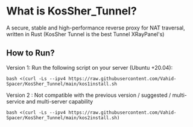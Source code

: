 

# What is KosSher_Tunnel?
A secure, stable and high-performance reverse proxy for NAT traversal, written in Rust (KosSher Tunnel is the best Tunnel XRayPanel's)

## How to Run?

Version 1: Run the following script on your server (Ubuntu +20.04):

```
bash <(curl -Ls --ipv4 https://raw.githubusercontent.com/Vahid-Spacer/KosSher_Tunnel/main/kos1install.sh
```
Version 2 : Not compatible with the previous version / suggested / multi-service and multi-server capability
```
bash <(curl -Ls --ipv4 https://raw.githubusercontent.com/Vahid-Spacer/KosSher_Tunnel/main/kos2install.sh)
```
